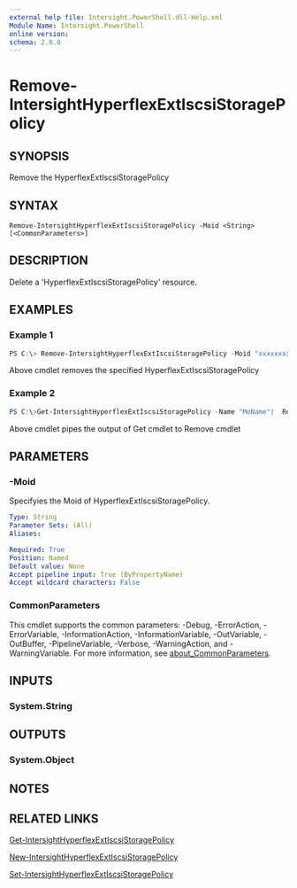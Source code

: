 ```yaml
---
external help file: Intersight.PowerShell.dll-Help.xml
Module Name: Intersight.PowerShell
online version:
schema: 2.0.0
---
```


# Remove-IntersightHyperflexExtIscsiStoragePolicy

## SYNOPSIS
Remove the HyperflexExtIscsiStoragePolicy

## SYNTAX

```
Remove-IntersightHyperflexExtIscsiStoragePolicy -Moid <String> [<CommonParameters>]
```

## DESCRIPTION
Delete a &apos;HyperflexExtIscsiStoragePolicy&apos; resource.

## EXAMPLES

### Example 1
```powershell
PS C:\> Remove-IntersightHyperflexExtIscsiStoragePolicy -Moid "xxxxxxxxxxxxxxxxxxxxxxxxxxx"
```
Above cmdlet removes the specified HyperflexExtIscsiStoragePolicy 

### Example 2
```powershell
PS C:\>Get-IntersightHyperflexExtIscsiStoragePolicy -Name "MoName"|  Remove-IntersightHyperflexExtIscsiStoragePolicy
```
Above cmdlet pipes the output of Get cmdlet to Remove cmdlet

## PARAMETERS

### -Moid
Specifyies the Moid of HyperflexExtIscsiStoragePolicy.

```yaml
Type: String
Parameter Sets: (All)
Aliases:

Required: True
Position: Named
Default value: None
Accept pipeline input: True (ByPropertyName)
Accept wildcard characters: False
```

### CommonParameters
This cmdlet supports the common parameters: -Debug, -ErrorAction, -ErrorVariable, -InformationAction, -InformationVariable, -OutVariable, -OutBuffer, -PipelineVariable, -Verbose, -WarningAction, and -WarningVariable. For more information, see [about_CommonParameters](http://go.microsoft.com/fwlink/?LinkID=113216).

## INPUTS

### System.String

## OUTPUTS

### System.Object
## NOTES

## RELATED LINKS

[Get-IntersightHyperflexExtIscsiStoragePolicy](./Get-IntersightHyperflexExtIscsiStoragePolicy.md)

[New-IntersightHyperflexExtIscsiStoragePolicy](./New-IntersightHyperflexExtIscsiStoragePolicy.md)

[Set-IntersightHyperflexExtIscsiStoragePolicy](./Set-IntersightHyperflexExtIscsiStoragePolicy.md)

